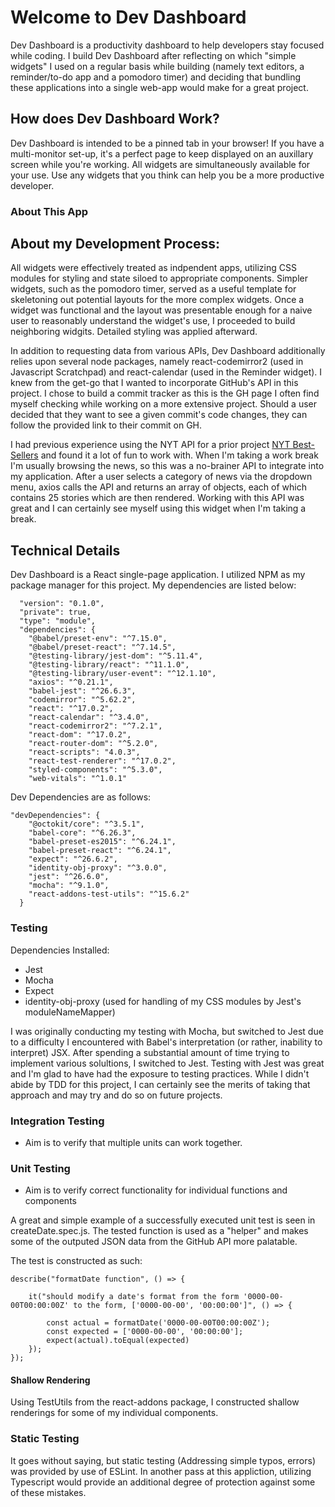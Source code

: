 # Welcome to Dev Dashboard

Dev Dashboard is a productivity dashboard to help developers stay focused while coding. I build Dev Dashboard after reflecting on which "simple widgets" I used on a regular basis while building (namely text editors, a reminder/to-do app and a pomodoro timer) and deciding that bundling these applications into a single web-app would make for a great project. 

## How does Dev Dashboard Work? 

Dev Dashboard is intended to be a pinned tab in your browser! If you have a multi-monitor set-up, it's a perfect page to keep displayed on an auxillary screen while you're working. All widgets are simultaneously available for your use. Use any widgets that you think can help you be a more productive developer.

### About This App

## About my Development Process:

All widgets were effectively treated as indpendent apps, utilizing CSS modules for styling and state siloed to appropriate components. Simpler widgets, such as the pomodoro timer, served as a useful template for skeletoning out potential layouts for the more complex widgets. Once a widget was functional and the layout was presentable enough for a naive user to reasonably understand the widget's use, I proceeded to build neighboring widgits. Detailed styling was applied afterward. 


 In addition to requesting data from various APIs, Dev Dashboard additionally relies upon several node packages, namely react-codemirror2 (used in Javascript Scratchpad) and react-calendar (used in the Reminder widget). I knew from the get-go that I wanted to incorporate GitHub's API in this project. I chose to build a commit tracker as this is the GH page I often find myself checking while working on a more extensive project. Should a user decided that they want to see a given commit's code changes, they can follow the provided link to their commit on GH. 

 I had previous experience using the NYT API for a prior project [NYT Best-Sellers](https://github.com/mgtz505/nyt_bestsellers) and found it a lot of fun to work with. When I'm taking a work break I'm usually browsing the news, so this was a no-brainer API to integrate into my application. After a user selects a category of news via the dropdown menu, axios calls the API and returns an array of objects, each of which contains 25 stories which are then rendered. Working with this API was great and I can certainly see myself using this widget when I'm taking a break.




## Technical Details 

Dev Dashboard is a React single-page application. I utilized NPM as my package manager for this project. My dependencies are listed below:
```
  "version": "0.1.0",
  "private": true,
  "type": "module",
  "dependencies": {
    "@babel/preset-env": "^7.15.0",
    "@babel/preset-react": "^7.14.5",
    "@testing-library/jest-dom": "^5.11.4",
    "@testing-library/react": "^11.1.0",
    "@testing-library/user-event": "^12.1.10",
    "axios": "^0.21.1",
    "babel-jest": "^26.6.3",
    "codemirror": "^5.62.2",
    "react": "^17.0.2",
    "react-calendar": "^3.4.0",
    "react-codemirror2": "^7.2.1",
    "react-dom": "^17.0.2",
    "react-router-dom": "^5.2.0",
    "react-scripts": "4.0.3",
    "react-test-renderer": "^17.0.2",
    "styled-components": "^5.3.0",
    "web-vitals": "^1.0.1"
```
Dev Dependencies are as follows:

```
"devDependencies": {
    "@octokit/core": "^3.5.1",
    "babel-core": "^6.26.3",
    "babel-preset-es2015": "^6.24.1",
    "babel-preset-react": "^6.24.1",
    "expect": "^26.6.2",
    "identity-obj-proxy": "^3.0.0",
    "jest": "^26.6.0",
    "mocha": "^9.1.0",
    "react-addons-test-utils": "^15.6.2"
  }
  ```


### Testing
Dependencies Installed:
- Jest
- Mocha
- Expect 
- identity-obj-proxy (used for handling of my CSS modules by Jest's moduleNameMapper)

I was originally conducting my testing with Mocha, but switched to Jest due to a difficulty I encountered with Babel's interpretation (or rather, inability to interpret) JSX. After spending a substantial amount of time trying to implement various solultions, I switched to Jest. Testing with Jest was great and I'm glad to have had the exposure to testing practices. While I didn't abide by TDD for this project, I can certainly see the merits of taking that approach and may try and do so on future projects. 


### Integration Testing
- Aim is to verify that multiple units can work together.

### Unit Testing
- Aim is to verify correct functionality for individual functions and components 
    
A great and simple example of a successfully executed unit test is seen in createDate.spec.js. The tested function is used as a "helper" and makes some of the outputed JSON data from the GitHub API more palatable. 

The test is constructed as such:

```
describe("formatDate function", () => {

    it("should modify a date's format from the form '0000-00-00T00:00:00Z' to the form, ['0000-00-00', '00:00:00']", () => {

        const actual = formatDate('0000-00-00T00:00:00Z');
        const expected = ['0000-00-00', '00:00:00'];
        expect(actual).toEqual(expected)
    });
});
```

#### Shallow Rendering
Using TestUtils from the react-addons package, I constructed shallow renderings for some of my individual components. 


### Static Testing
It goes without saying, but static testing (Addressing simple typos, errors) was provided by use of ESLint. In another pass at this appliction, utilizing Typescript would provide an additional degree of protection against some of these mistakes. 
